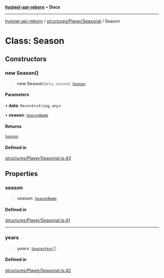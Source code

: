 [**hypixel-api-reborn**](../../../../README.md) • **Docs**

***

[hypixel-api-reborn](../../../../modules.md) / [structures/Player/Seasonal](../README.md) / Season

# Class: Season

## Constructors

### new Season()

> **new Season**(`data`, `season`): [`Season`](Season.md)

#### Parameters

• **data**: `Record`\<`string`, `any`\>

• **season**: [`SeasonName`](../../Types/type-aliases/SeasonName.md)

#### Returns

[`Season`](Season.md)

#### Defined in

[structures/Player/Seasonal.ts:43](https://github.com/Kathund/REBORN-docs-TEST/blob/226e7f6a62bb6bca87ef0828ac84e9098d59f860/src/structures/Player/Seasonal.ts#L43)

## Properties

### season

> **season**: [`SeasonName`](../../Types/type-aliases/SeasonName.md)

#### Defined in

[structures/Player/Seasonal.ts:41](https://github.com/Kathund/REBORN-docs-TEST/blob/226e7f6a62bb6bca87ef0828ac84e9098d59f860/src/structures/Player/Seasonal.ts#L41)

***

### years

> **years**: [`SeasonYear`](SeasonYear.md)[]

#### Defined in

[structures/Player/Seasonal.ts:42](https://github.com/Kathund/REBORN-docs-TEST/blob/226e7f6a62bb6bca87ef0828ac84e9098d59f860/src/structures/Player/Seasonal.ts#L42)
